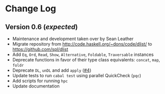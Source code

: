 
Change Log
==========

Version 0.6 (*expected*)
-------------------------

* Maintenance and development taken over by Sean Leather
* Migrate repository from http://code.haskell.org/~dons/code/dlist/ to
  https://github.com/spl/dlist
* Add `Eq`, `Ord`, `Read`, `Show`, `Alternative`, `Foldable`, `Traversable`
  instances
* Deprecate functions in favor of their type class equivalents: `concat`, `map`,
  `foldr`
* Deprecate `DL`, `unDL` and add `apply` ([#4](https://github.com/spl/dlist/issues/4))
* Update tests to run `cabal test` using parallel QuickCheck (`pqc`)
* Add scripts for running `hpc`
* Update documentation

